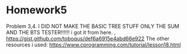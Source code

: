 # Homework5
Problem 3,4. 
I DID NOT MAKE THE BASIC TREE STUFF ONLY THE SUM AND THE BTS TESTER!!!!!!
i got it from here. , https://gist.github.com/toboqus/def6a6915e4abd66e922
The other resources i used:
https://www.cprogramming.com/tutorial/lesson18.html
